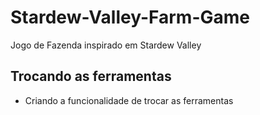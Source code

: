 # Stardew-Valley-Farm-Game
Jogo de Fazenda inspirado em Stardew Valley

## Trocando as ferramentas

- Criando a funcionalidade de trocar as ferramentas
